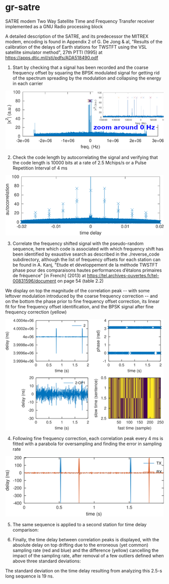# gr-satre
SATRE modem Two Way Satellite Time and Frequency Transfer receiver implemented as a GNU Radio processing block

A detailed description of the SATRE, and its predecessor the MITREX modem, encoding is found
in Appendix 2 of G. De Jong & al, "Results of the calibration of the delays of Earth stations for
TWSTFT using the VSL satellite simulator method", 27th PTTI (1995) at 
https://apps.dtic.mil/sti/pdfs/ADA518490.pdf

1. Start by checking that a signal has been recorded and the coarse frequency offset by
squaring the BPSK modulated signal for getting rid of the spectrum spreading by the modulation
and collapsing the energy in each carrier

<img src="figures/fig1.png">

2. Check the code length by autocorrelating the signal and verifying that the code length
is 10000 bits at a rate of 2.5 Mchips/s or a Pulse Repetition Interval of 4 ms

<img src="figures/fig2.png">

3. Correlate the frequency shifted signal with the pseudo-random sequence, here which code
is associated with which frequency shift has been identified by exaustive search as described
in the ./reverse_code subdirectory, although the
list of frequency offsets for each station can be found in A. Kanj, "Etude et développement de 
la méthode TWSTFT phase pour des comparaisons hautes performances d’étalons primaires de fréquence"
[in French] (2013) at
https://tel.archives-ouvertes.fr/tel-00831596/document on page 54 (table 2.2) 

We display on top the magnitude of the correlation peak -- with some leftover modulation introduced
by the coarse frequency correction -- and on the bottom the phase prior to fine frequency offset
correction, its linear fit for fine frequency offset identification, and the BPSK signal after
fine frequency correction (yellow)

<img src="figures/fig3.png">

4. Following fine frequency correction, each correlation peak every 4 ms is fitted with a parabola
for oversampling and finding the error in sampling rate

<img src="figures/fig4.png">

5. The same sequence is applied to a second station for time delay comparison:

6. Finally, the time delay between correlation peaks is displayed, with the absolute delay on
top drifting due to the erroneous (yet common) sampling rate (red and blue) and the difference
(yellow) cancelling the impact of the sampling rate, after removal of a few outliers defined when
above three standard deviations:

The standard deviation on the time delay resulting from analyzing this 2.5-s long sequence is 19 ns.
